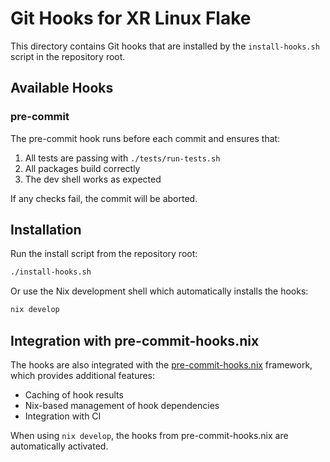 # Git Hooks for XR Linux Flake

This directory contains Git hooks that are installed by the `install-hooks.sh` script in the repository root.

## Available Hooks

### pre-commit

The pre-commit hook runs before each commit and ensures that:

1. All tests are passing with `./tests/run-tests.sh`
2. All packages build correctly
3. The dev shell works as expected

If any checks fail, the commit will be aborted.

## Installation

Run the install script from the repository root:

```bash
./install-hooks.sh
```

Or use the Nix development shell which automatically installs the hooks:

```bash
nix develop
```

## Integration with pre-commit-hooks.nix

The hooks are also integrated with the [pre-commit-hooks.nix](https://github.com/cachix/pre-commit-hooks.nix) framework, which provides additional features:

- Caching of hook results
- Nix-based management of hook dependencies
- Integration with CI

When using `nix develop`, the hooks from pre-commit-hooks.nix are automatically activated.